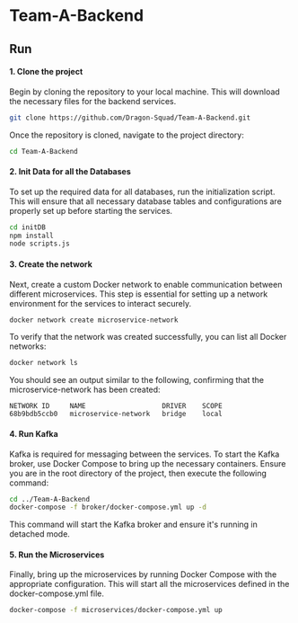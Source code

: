 # Team-A-Backend

## Run 
#### 1. Clone the project
Begin by cloning the repository to your local machine. This will download the necessary files for the backend services.
```` sh
git clone https://github.com/Dragon-Squad/Team-A-Backend.git
````
Once the repository is cloned, navigate to the project directory:
```` sh
cd Team-A-Backend
````

#### 2. Init Data for all the Databases
To set up the required data for all databases, run the initialization script. This will ensure that all necessary database tables and configurations are properly set up before starting the services.
```` sh
cd initDB
npm install
node scripts.js
````

#### 3. Create the network
Next, create a custom Docker network to enable communication between different microservices. This step is essential for setting up a network environment for the services to interact securely.
```` sh
docker network create microservice-network
````
To verify that the network was created successfully, you can list all Docker networks:
```` sh
docker network ls
````
You should see an output similar to the following, confirming that the microservice-network has been created:
```
NETWORK ID     NAME                   DRIVER    SCOPE
68b9bdb5ccb0   microservice-network   bridge    local
```

#### 4. Run Kafka
Kafka is required for messaging between the services. To start the Kafka broker, use Docker Compose to bring up the necessary containers. Ensure you are in the root directory of the project, then execute the following command:
```` sh
cd ../Team-A-Backend
docker-compose -f broker/docker-compose.yml up -d
````
This command will start the Kafka broker and ensure it's running in detached mode.

#### 5. Run the Microservices
Finally, bring up the microservices by running Docker Compose with the appropriate configuration. This will start all the microservices defined in the docker-compose.yml file.
```` sh
docker-compose -f microservices/docker-compose.yml up
````
